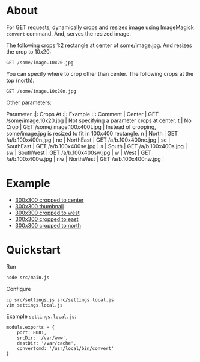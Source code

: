 # About

For GET requests, dynamically crops and resizes image using 
ImageMagick `convert` command.
And, serves the resized image.


The following crops 1:2 rectangle at center of some/image.jpg. And resizes the crop to 10x20:

```
GET /some/image.10x20.jpg
```

You can specify where to crop other than center. The following crops at the top (north).

```
GET /some/image.10x20n.jpg
```

Other parameters:

Parameter :|: Crops At :|: Example :|: Comment
 | Center | GET /some/image.10x20.jpg | Not specifying a parameter crops at center.
t | No Crop | GET /some/image.100x400t.jpg | Instead of cropping, some/image.jpg is resized to fit in 100x400 rectangle.
n | North | GET /a/b.100x400n.jpg |
ne | NorthEast | GET /a/b.100x400ne.jpg |
se | SouthEast | GET /a/b.100x400se.jpg |
s | South | GET /a/b.100x400s.jpg |
sw | SouthWest | GET /a/b.100x400sw.jpg |
w | West | GET /a/b.100x400w.jpg |
nw | NorthWest | GET /a/b.100x400nw.jpg |

# Example

- [300x300 cropped to center](http://nodejs-resize-image.herokuapp.com/http://i.imgur.com/gWthS3m.300x300.jpg)
- [300x300 thumbnail](http://nodejs-resize-image.herokuapp.com/http://i.imgur.com/gWthS3m.300x300t.jpg)
- [300x300 cropped to west](http://nodejs-resize-image.herokuapp.com/http://i.imgur.com/gWthS3m.300x300w.jpg)
- [300x300 cropped to east](http://nodejs-resize-image.herokuapp.com/http://i.imgur.com/gWthS3m.300x300e.jpg)
- [300x300 cropped to north](http://nodejs-resize-image.herokuapp.com/http://i.imgur.com/gWthS3m.300x300n.jpg)

# Quickstart

Run

    node src/main.js

Configure

    cp src/settings.js src/settings.local.js
    vim settings.local.js

Example `settings.local.js`:


    module.exports = {
        port: 8081,
        srcDir: '/var/www',
        destDir: '/var/cache',
        convertcmd: '/usr/local/bin/convert'
    }
